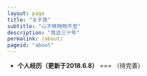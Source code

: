 ```yaml
---
layout: page
title: "关于我"
subtitle: "心不唤物物不至"
description: "我这三十年"
permalink: /about/
pageid: "about"
---
```


- **个人经历（更新于2018.6.8）**
===
（待完善）
